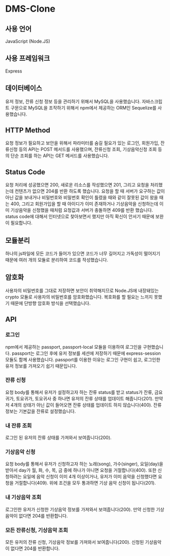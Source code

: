 # DMS-Clone
## 사용 언어

JavaScript (Node.JS)

## 사용 프레임워크

Express

## 데이터베이스

유저 정보, 잔류 신청 정보 등을 관리하기 위해서 MySQL을 사용했습니다. 자바스크립트 구문으로 MySQL을 조작하기 위해서 npm에서 제공하는 ORM인 Sequelize를 사용했습니다.

## HTTP Method

요청 정보가 필요하고 보안을 위해서 파라미터를 숨길 필요가 있는 로그인, 회원가입, 잔류신청 등의 API는 POST 메서드를 사용했으며, 잔류신청 조회, 기상음악신청 조회 등의 단순 조회를 하는 API는 GET 메서드를 사용했습니다.

## Status Code

요청 처리에 성공했으면 200, 새로운 리소스를 작성했으면 201, 그리고 요청을 처리했는데 컨텐츠가 없으면 204를 반환 하도록 했습니다. 요청을 할 때 서버가 요구하는 값이 아닌 값을 보내거나 비밀번호와 비밀번호 확인이 틀렸을 때와 같이 잘못된 값이 왔을 때는 400, 그리고 회원가입을 할 때 아이디가 이미 존재하거나 기상음악을 신청하는데 이미 기상음악을 신청했을 때처럼 요청값과 서버가 충돌하면 409를 반환 했습니다. status code에 대해서 인터넷으로 찾아보면서 했지만 아직 확신이 안서기 때문에 보완이 필요합니다.

## 모듈분리

하나의 js파일에 모든 코드가 들어가 있으면 코드가 너무 길어지고 가독성이 떨어지기 때문에 여러 개의 모듈로 분리하여 코드를 작성했습니다.

## 암호화

사용자의 비밀번호를 그대로 저장하면 보안이 취약해지므로 Node.JS에 내장돼있는 crypto 모듈로 사용자의 비밀번호를 암호화했습니다. 복호화를 할 필요는 느끼지 못했기 때문에 단방향 암호화 방식을 선택했습니다.

## API

### 로그인

npm에서 제공하는 passport, passport-local 모듈을 이용하여 로그인을 구현했습니다. passport는 로그인 후에 유저 정보를 세션에 저장하기 때문에 express-session 모듈도 함께 사용했습니다. passport를 이용한 이유는 로그인 구현이 쉽고, 로그인한 유저 정보를 가져오기 쉽기 때문입니다.

### 잔류 신청

요청 body를 통해서 유저가 설정하고자 하는 잔류 status를 받고 status가 잔류, 금요귀가, 토요귀가, 토요귀사 중 하나면 유저의 잔류 상태를 업데이트 해줍니다(201). 만약 저 4개의 상태가 아닌 값이 들어오면 잔류 상태를 업데이트 하지 않습니다(400). 잔류 정보는 기본값을 잔류로 설정했습니다.

### 내 잔류 조회

로그인 된 유저의 잔류 상태를 가져와서 보여줍니다(200).

### 기상음악 신청

요청 body를 통해서 유저가 신청하고자 하는 노래(song), 가수(singer), 요일(day)을 받아서 day가 월, 화, 수, 목, 금 중에 하나가 아니면 요청을 거절합니다(400). 또한 신청하려는 요일에 음악 신청이 이미 4개 이상이거나, 유저가 이미 음악을 신청했다면 요청을 거절합니다(409). 위에 조건을 모두 통과하면 기상 음악 신청이 됩니다(201).

### 내 기상음악 조회

로그인한 유저가 신청한 기상음악 정보를 가져와서 보여줍니다(200). 만약 신청한 기상음악이 없다면 204를 반환합니다.

### 모든 잔류신청, 기상음악 조회

모든 유저의 잔류 신청, 기상음악 정보를 가져와서 보여줍니다(200). 신청된 기상음악이 없다면 204를 반환합니다.